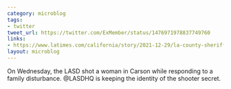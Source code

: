```yaml
---
category: microblog
tags:
- twitter
tweet_url: https://twitter.com/ExMember/status/1476971978837749760
links:
- https://www.latimes.com/california/story/2021-12-29/la-county-sheriffs-deputies-shoot-woman-in-carson
layout: microblog
---
```

On Wednesday, the LASD shot a woman in Carson while responding to a family disturbance. @LASDHQ is keeping the identity of the shooter secret.
